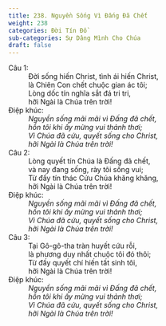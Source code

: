 ```yaml
---
title: 238. Nguyền Sống Vì Đấng Đã Chết
weight: 238
categories: Đời Tín Đồ
sub-categories: Sự Dâng Mình Cho Chúa
draft: false
---
```

<dl><dt>Câu 1:</dt><dd data-verse="1">Đời sống hiến Christ, tình ái hiến Christ, <br/>là Chiên Con chết chuộc gian ác tôi; <br/>Lòng dốc tín nghĩa sắt đá tri tri, <br/>hỡi Ngài là Chúa trên trời! </dd><dt>Điệp khúc:</dt><dd data-chorus="1"><em>Nguyền sống mãi mãi vì Đấng đã chết, <br/>hồn tôi khi ấy mừng vui thảnh thơi; <br/>Vì Chúa đã cứu, quyết sống cho Christ, <br/>hỡi Ngài là Chúa trên trời! </em></dd><dt>Câu 2:</dt><dd data-verse="2">Lòng quyết tín Chúa là Đấng đã chết, <br/>và nay đang sống, rày tôi sống vui; <br/>Từ đấy tín thác Cứu Chúa khăng khăng, <br/>hỡi Ngài là Chúa trên trời! </dd><dt>Điệp khúc:</dt><dd data-chorus="1"><em>Nguyền sống mãi mãi vì Đấng đã chết, <br/>hồn tôi khi ấy mừng vui thảnh thơi; <br/>Vì Chúa đã cứu, quyết sống cho Christ, <br/>hỡi Ngài là Chúa trên trời! </em></dd><dt>Câu 3:</dt><dd data-verse="3">Tại Gô-gô-tha tràn huyết cứu rỗi, <br/>là phương duy nhất chuộc tôi đó thôi; <br/>Từ đấy quyết chí hiến tất sinh tôi, <br/>hỡi Ngài là Chúa trên trời! </dd><dt>Điệp khúc:</dt><dd data-chorus="1"><em>Nguyền sống mãi mãi vì Đấng đã chết, <br/>hồn tôi khi ấy mừng vui thảnh thơi; <br/>Vì Chúa đã cứu, quyết sống cho Christ, <br/>hỡi Ngài là Chúa trên trời! </em></dd></dl>